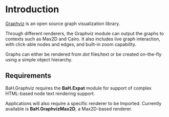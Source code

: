 # Introduction #

[Graphviz](http://www.graphviz.org/) is an open source graph visualization library.

Through different renderers, the Graphviz module can output the graphs to contexts such as Max2D and Cairo. It also includes live graph interaction, with click-able nodes and edges, and built-in zoom capability.

Graphs can either be rendered from _dot_ files/text or be created on-the-fly using a simple object hierarchy.

## Requirements ##

BaH.Graphviz requires the **BaH.Expat** module for support of complex HTML-based node text rendering support.

Applications will also require a specific renderer to be Imported. Currently available is **BaH.GraphvizMax2D**, a Max2D-based renderer.